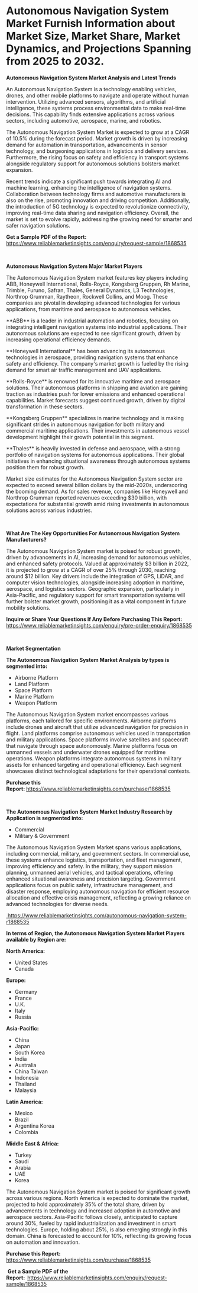 <p><h1>Autonomous Navigation System Market Furnish Information about Market Size, Market Share, Market Dynamics, and Projections Spanning from 2025 to 2032.</h1></p><p><strong>Autonomous Navigation System Market Analysis and Latest Trends</strong></p>
<p><p>An Autonomous Navigation System is a technology enabling vehicles, drones, and other mobile platforms to navigate and operate without human intervention. Utilizing advanced sensors, algorithms, and artificial intelligence, these systems process environmental data to make real-time decisions. This capability finds extensive applications across various sectors, including automotive, aerospace, marine, and robotics.</p><p>The Autonomous Navigation System Market is expected to grow at a CAGR of 10.5% during the forecast period. Market growth is driven by increasing demand for automation in transportation, advancements in sensor technology, and burgeoning applications in logistics and delivery services. Furthermore, the rising focus on safety and efficiency in transport systems alongside regulatory support for autonomous solutions bolsters market expansion. </p><p>Recent trends indicate a significant push towards integrating AI and machine learning, enhancing the intelligence of navigation systems. Collaboration between technology firms and automotive manufacturers is also on the rise, promoting innovation and driving competition. Additionally, the introduction of 5G technology is expected to revolutionize connectivity, improving real-time data sharing and navigation efficiency. Overall, the market is set to evolve rapidly, addressing the growing need for smarter and safer navigation solutions.</p></p>
<p><strong>Get a Sample PDF of the Report:&nbsp;</strong> <a href="https://www.reliablemarketinsights.com/enquiry/request-sample/1868535?utm_campaign=2117&utm_medium=2&utm_source=Github&utm_content=ia&utm_term=16042025&utm_id=autonomous-navigation-system">https://www.reliablemarketinsights.com/enquiry/request-sample/1868535</a></p>
<p>&nbsp;</p>
<p><strong>Autonomous Navigation System Major Market Players</strong></p>
<p><p>The Autonomous Navigation System market features key players including ABB, Honeywell International, Rolls-Royce, Kongsberg Gruppen, Rh Marine, Trimble, Furuno, Safran, Thales, General Dynamics, L3 Technologies, Northrop Grumman, Raytheon, Rockwell Collins, and Moog. These companies are pivotal in developing advanced technologies for various applications, from maritime and aerospace to autonomous vehicles.</p><p>**ABB** is a leader in industrial automation and robotics, focusing on integrating intelligent navigation systems into industrial applications. Their autonomous solutions are expected to see significant growth, driven by increasing operational efficiency demands.</p><p>**Honeywell International** has been advancing its autonomous technologies in aerospace, providing navigation systems that enhance safety and efficiency. The company's market growth is fueled by the rising demand for smart air traffic management and UAV applications.</p><p>**Rolls-Royce** is renowned for its innovative maritime and aerospace solutions. Their autonomous platforms in shipping and aviation are gaining traction as industries push for lower emissions and enhanced operational capabilities. Market forecasts suggest continued growth, driven by digital transformation in these sectors.</p><p>**Kongsberg Gruppen** specializes in marine technology and is making significant strides in autonomous navigation for both military and commercial maritime applications. Their investments in autonomous vessel development highlight their growth potential in this segment.</p><p>**Thales** is heavily invested in defense and aerospace, with a strong portfolio of navigation systems for autonomous applications. Their global initiatives in enhancing situational awareness through autonomous systems position them for robust growth.</p><p>Market size estimates for the Autonomous Navigation System sector are expected to exceed several billion dollars by the mid-2020s, underscoring the booming demand. As for sales revenue, companies like Honeywell and Northrop Grumman reported revenues exceeding $30 billion, with expectations for substantial growth amid rising investments in autonomous solutions across various industries.</p></p>
<p>&nbsp;</p>
<p><strong>What Are The Key Opportunities For Autonomous Navigation System Manufacturers?</strong></p>
<p><p>The Autonomous Navigation System market is poised for robust growth, driven by advancements in AI, increasing demand for autonomous vehicles, and enhanced safety protocols. Valued at approximately $3 billion in 2022, it is projected to grow at a CAGR of over 25% through 2030, reaching around $12 billion. Key drivers include the integration of GPS, LiDAR, and computer vision technologies, alongside increasing adoption in maritime, aerospace, and logistics sectors. Geographic expansion, particularly in Asia-Pacific, and regulatory support for smart transportation systems will further bolster market growth, positioning it as a vital component in future mobility solutions.</p></p>
<p><strong>Inquire or Share Your Questions If Any Before Purchasing This Report:</strong> <a href="https://www.reliablemarketinsights.com/enquiry/pre-order-enquiry/1868535?utm_campaign=2117&utm_medium=2&utm_source=Github&utm_content=ia&utm_term=16042025&utm_id=autonomous-navigation-system">https://www.reliablemarketinsights.com/enquiry/pre-order-enquiry/1868535</a></p>
<p>&nbsp;</p>
<p><strong>Market Segmentation</strong></p>
<p><strong>The Autonomous Navigation System Market Analysis by types is segmented into:</strong></p>
<p><ul><li>Airborne Platform</li><li>Land Platform</li><li>Space Platform</li><li>Marine Platform</li><li>Weapon Platform</li></ul></p>
<p><p>The Autonomous Navigation System market encompasses various platforms, each tailored for specific environments. Airborne platforms include drones and aircraft that utilize advanced navigation for precision in flight. Land platforms comprise autonomous vehicles used in transportation and military applications. Space platforms involve satellites and spacecraft that navigate through space autonomously. Marine platforms focus on unmanned vessels and underwater drones equipped for maritime operations. Weapon platforms integrate autonomous systems in military assets for enhanced targeting and operational efficiency. Each segment showcases distinct technological adaptations for their operational contexts.</p></p>
<p><strong>Purchase this Report:&nbsp;</strong><a href="https://www.reliablemarketinsights.com/purchase/1868535?utm_campaign=2117&utm_medium=2&utm_source=Github&utm_content=ia&utm_term=16042025&utm_id=autonomous-navigation-system">https://www.reliablemarketinsights.com/purchase/1868535</a></p>
<p>&nbsp;</p>
<p><strong>The Autonomous Navigation System Market Industry Research by Application is segmented into:</strong></p>
<p><ul><li>Commercial</li><li>Military & Government</li></ul></p>
<p><p>The Autonomous Navigation System Market spans various applications, including commercial, military, and government sectors. In commercial use, these systems enhance logistics, transportation, and fleet management, improving efficiency and safety. In the military, they support mission planning, unmanned aerial vehicles, and tactical operations, offering enhanced situational awareness and precision targeting. Government applications focus on public safety, infrastructure management, and disaster response, employing autonomous navigation for efficient resource allocation and effective crisis management, reflecting a growing reliance on advanced technologies for diverse needs.</p></p>
<p><a href="https://www.reliablemarketinsights.com/autonomous-navigation-system-r1868535?utm_campaign=2117&utm_medium=2&utm_source=Github&utm_content=ia&utm_term=16042025&utm_id=autonomous-navigation-system">&nbsp;https://www.reliablemarketinsights.com/autonomous-navigation-system-r1868535</a></p>
<p><strong>In terms of Region, the Autonomous Navigation System Market Players available by Region are:</strong></p>
<p>
    <p> <strong> North America: </strong>
        <ul>
            <li>United States</li>
            <li>Canada</li>
        </ul>
        </p> 
    <p> <strong> Europe: </strong>
        <ul>
            <li>Germany</li>
            <li>France</li>
            <li>U.K.</li>
            <li>Italy</li>
            <li>Russia</li>
        </ul>
        </p> 
    <p> <strong> Asia-Pacific: </strong>
        <ul>
            <li>China</li>
            <li>Japan</li>
            <li>South Korea</li>
            <li>India</li>
            <li>Australia</li>
            <li>China Taiwan</li>
            <li>Indonesia</li>
            <li>Thailand</li>
            <li>Malaysia</li>
        </ul>
        </p> 
    <p> <strong> Latin America: </strong>
        <ul>
            <li>Mexico</li>
            <li>Brazil</li>
            <li>Argentina Korea</li>
            <li>Colombia</li>
        </ul>
        </p> 
    <p> <strong> Middle East & Africa: </strong>
        <ul>
            <li>Turkey</li>
            <li>Saudi</li>
            <li>Arabia</li>
            <li>UAE</li>
            <li>Korea</li>
        </ul>
    </p>
    </p>
<p><p>The Autonomous Navigation System market is poised for significant growth across various regions. North America is expected to dominate the market, projected to hold approximately 35% of the total share, driven by advancements in technology and increased adoption in automotive and aerospace sectors. Asia-Pacific follows closely, anticipated to capture around 30%, fueled by rapid industrialization and investment in smart technologies. Europe, holding about 25%, is also emerging strongly in this domain. China is forecasted to account for 10%, reflecting its growing focus on automation and innovation.</p></p>
<p><strong>Purchase this Report: </strong><a href="https://www.reliablemarketinsights.com/purchase/1868535?utm_campaign=2117&utm_medium=2&utm_source=Github&utm_content=ia&utm_term=16042025&utm_id=autonomous-navigation-system">https://www.reliablemarketinsights.com/purchase/1868535</a></p>
<p>&nbsp;<strong>Get a Sample PDF of the Report:&nbsp;&nbsp;</strong><a href="https://www.reliablemarketinsights.com/enquiry/request-sample/1868535?utm_campaign=2117&utm_medium=2&utm_source=Github&utm_content=ia&utm_term=16042025&utm_id=autonomous-navigation-system">https://www.reliablemarketinsights.com/enquiry/request-sample/1868535</a></p>
<p><strong></strong></p>
<p><p></p><p></p><p></p></p>